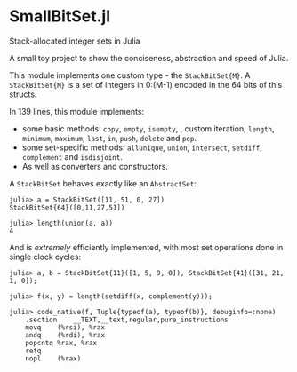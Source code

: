 # SmallBitSet.jl
Stack-allocated integer sets in Julia

A small toy project to show the conciseness, abstraction and speed of Julia.

This module implements one custom type - the `StackBitSet{M}`. A `StackBitSet{M}` is a set of integers in 0:(M-1) encoded in the 64 bits of this structs.

In 139 lines, this module implements:

* some basic methods: `copy`, `empty`, `isempty`, , custom iteration, `length`, `minimum`, `maximum`, `last`, `in`, `push`, `delete` and `pop`.
* some set-specific methods: `allunique`, `union`, `intersect`, `setdiff`, `complement` and `isdisjoint`.
* As well as converters and constructors.

A `StackBitSet` behaves exactly like an `AbstractSet`:

```
julia> a = StackBitSet([11, 51, 0, 27])
StackBitSet{64}([0,11,27,51])

julia> length(union(a, a))
4
```

And is *extremely* efficiently implemented, with most set operations done in single clock cycles:

```
julia> a, b = StackBitSet{11}([1, 5, 9, 0]), StackBitSet{41}([31, 21, 1, 0]);

julia> f(x, y) = length(setdiff(x, complement(y)));

julia> code_native(f, Tuple{typeof(a), typeof(b)}, debuginfo=:none)
    .section    __TEXT,__text,regular,pure_instructions
    movq    (%rsi), %rax
    andq    (%rdi), %rax
    popcntq %rax, %rax
    retq
    nopl    (%rax)
```
